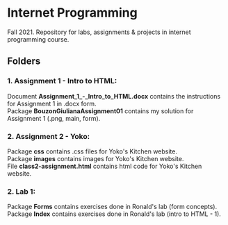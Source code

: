 # Internet Programming
Fall 2021. Repository for labs, assignments &amp; projects in internet programming course.

## Folders

### 1. Assignment 1 - Intro to HTML:

<p>
    Document <b>Assignment_1_-_Intro_to_HTML.docx</b> contains the instructions for Assignment 1 in .docx form. <br>
    Package <b>BouzonGiulianaAssignment01</b> contains my solution for Assignment 1 (.png, main, form). <br>
</p>

### 2. Assignment 2 - Yoko:

<p> 
    Package <b>css</b> contains .css files for Yoko's Kitchen website. <br>
    Package <b>images</b> contains images for Yoko's Kitchen website. <br>
    File <b>class2-assignment.html</b> contains html code for Yoko's Kitchen website. <br>
</p>

### 2. Lab 1:

<p> 
    Package <b>Forms</b> contains exercises done in Ronald's lab (form concepts). <br>
    Package <b>Index</b> contains exercises done in Ronald's lab (intro to HTML - 1). <br>
</p>
